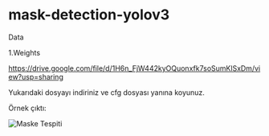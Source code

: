 # mask-detection-yolov3

Data

1.Weights

https://drive.google.com/file/d/1H6n_FjW442kyOQuonxfk7soSumKlSxDm/view?usp=sharing

Yukarıdaki dosyayı indiriniz ve cfg dosyası yanına koyunuz.

Örnek çıktı:

![Maske Tespiti](https://user-images.githubusercontent.com/61952281/128631301-66b0d2a0-54c7-429e-b450-2bd5115c75e9.png)
